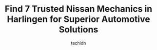 ---
layout: ampstory
image: https://images.unsplash.com/photo-1625863929285-5e37a6b0df1c?ixlib=rb-4.0.3&ixid=MnwxMjA3fDB8MHxwaG90by1wYWdlfHx8fGVufDB8fHx8&auto=format&fit=crop&w=640&h=853&q=80
author: techidn
featured: false
description: Trust your vehicles maintenance and repairs to the 7 best Nissan Mechanic in Harlingen, USA. With their extensive experience, cutting-edge technology, and commitment to customer satisfactio
title: Find 7 Trusted Nissan Mechanics in Harlingen for Superior Automotive Solutions
cover:
   title: Find 7 Trusted Nissan Mechanics in Harlingen for Superior Automotive Solutions
   subtitle: Rickpate
   background: https://images.unsplash.com/photo-1625863929285-5e37a6b0df1c?ixlib=rb-4.0.3&ixid=MnwxMjA3fDB8MHxwaG90by1wYWdlfHx8fGVufDB8fHx8&auto=format&fit=crop&w=640&h=853&q=80

pages: 
 - layout: thirds
   top: <h1>#1 R&R auto repair</h1>
   bottom: "<p>These guys are Amazing! Friendly, knowledgeable, Honest and extremely reasonable price wise. They have done all the work on my vehicles for the last three years, and I wo</p>"
   background: https://www.knot35.com/toplist/wp-content/uploads/2023/06/best-nissan-mechanic-1-in-harlingen-1685835288.jpeg
   backgroundblur: true
 - layout: thirds
   top: <h1>#2 Dougs Automotive</h1>
   bottom: "<p>1501 N 77 Sunshine Strip, Harlingen, TX 78550, United States</p>"
   background: https://www.knot35.com/toplist/wp-content/uploads/2023/06/best-nissan-mechanic-2-in-harlingen-1685835288.jpeg
   cta:
      link: https://www.knot35.com/toplist/find-7-trusted-nissan-mechanics-in-harlingen-for-superior-automotive-solutions/
      text: Find 7 Trusted Nissan Mechanics in Harlingen for Superior Automotive Solutions
 - layout: thirds
   top: <h1>#3 Momentum Automotive Inc</h1>
   bottom: "<p>202 E Adams Ave, Harlingen, TX 78550, United States</p>"
   background: https://www.knot35.com/toplist/wp-content/uploads/2023/06/best-nissan-mechanic-3-in-harlingen-1685835288.jpeg
   cta:
      link: https://www.knot35.com/toplist/find-7-trusted-nissan-mechanics-in-harlingen-for-superior-automotive-solutions/
      text: Find 7 Trusted Nissan Mechanics in Harlingen for Superior Automotive Solutions
 - layout: thirds
   top: <h1>#4 Charlie Clark Nissan Harlingen Service</h1>
   bottom: "<p>3500 W Expy 83, Harlingen, TX 78552, United States</p>"
   background: https://images.unsplash.com/photo-1580610447943-1bfbef5efe07?ixlib=rb-4.0.3&ixid=MnwxMjA3fDB8MHxwaG90by1wYWdlfHx8fGVufDB8fHx8&auto=format&fit=crop&w=640&h=853&q=80
   cta:
      link: https://www.knot35.com/toplist/find-7-trusted-nissan-mechanics-in-harlingen-for-superior-automotive-solutions/
      text: Find 7 Trusted Nissan Mechanics in Harlingen for Superior Automotive Solutions
 - layout: thirds
   top: <h1>#5 Youngs Auto Repair</h1>
   bottom: "<p>22171 Cragon Rd, Harlingen, TX 78552, United States</p>"
   background: https://images.unsplash.com/photo-1547366785-564103df7e13?ixlib=rb-4.0.3&ixid=MnwxMjA3fDB8MHxwaG90by1wYWdlfHx8fGVufDB8fHx8&auto=format&fit=crop&w=640&h=853&q=80
   cta:
      link: https://www.knot35.com/toplist/find-7-trusted-nissan-mechanics-in-harlingen-for-superior-automotive-solutions/
      text: Find 7 Trusted Nissan Mechanics in Harlingen for Superior Automotive Solutions
 - layout: thirds
   top: <h1>#6 Ace Auto & Engine</h1>
   bottom: "<p>1230 W Van Buren Ave, Harlingen, TX 78550, United States</p>"
   background: https://images.unsplash.com/photo-1546497974-b213c9efb599?ixlib=rb-4.0.3&ixid=MnwxMjA3fDB8MHxwaG90by1wYWdlfHx8fGVufDB8fHx8&auto=format&fit=crop&w=640&h=853&q=80
   cta:
      link: https://www.knot35.com/toplist/find-7-trusted-nissan-mechanics-in-harlingen-for-superior-automotive-solutions/
      text: Find 7 Trusted Nissan Mechanics in Harlingen for Superior Automotive Solutions
 - layout: thirds
   top: <h1>#7 Valu Auto Sales & Service</h1>
   bottom: "<p>2213 E Harrison Ave, Harlingen, TX 78550, United States</p>"
   background: https://images.unsplash.com/photo-1557672172-298e090bd0f1?ixlib=rb-4.0.3&ixid=MnwxMjA3fDB8MHxwaG90by1wYWdlfHx8fGVufDB8fHx8&auto=format&fit=crop&w=640&h=853&q=80
   cta:
      link: https://www.knot35.com/toplist/find-7-trusted-nissan-mechanics-in-harlingen-for-superior-automotive-solutions/
      text: Find 7 Trusted Nissan Mechanics in Harlingen for Superior Automotive Solutions
 - layout: thirds
   middle: Continue reading...
   background: https://images.unsplash.com/photo-1509114397022-ed747cca3f65?ixlib=rb-4.0.3&ixid=MnwxMjA3fDB8MHxwaG90by1wYWdlfHx8fGVufDB8fHx8&auto=format&fit=crop&w=640&h=853&q=80
   cta:
      link: https://www.knot35.com/toplist/find-7-trusted-nissan-mechanics-in-harlingen-for-superior-automotive-solutions/
      text: Find 7 Trusted Nissan Mechanics in Harlingen for Superior Automotive Solutions
      
---